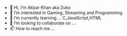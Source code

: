 - 👋 Hi, I’m Akbar Khan aka Zuko
- 👀 I’m interested in Gaming, Streaming and Programming
- 🌱 I’m currently learning ... C,JavaScript,HTML
- 💞️ I’m looking to collaborate on ...
- 📫 How to reach me ...

<!---
hivalor/hivalor is a ✨ special ✨ repository because its `README.md` (this file) appears on your GitHub profile.
You can click the Preview link to take a look at your changes.
--->

